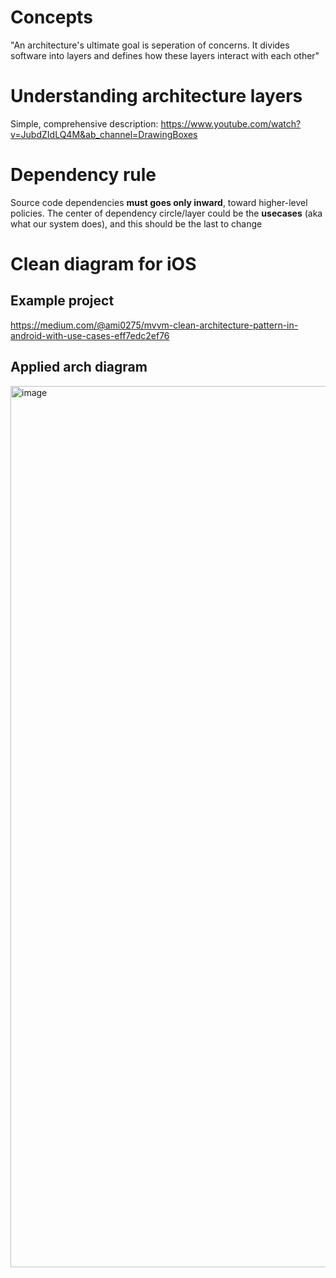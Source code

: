# Concepts
"An architecture's ultimate goal is seperation of concerns. 
It divides software into layers and defines how these layers interact with each other"

# Understanding architecture layers 
Simple, comprehensive description: https://www.youtube.com/watch?v=JubdZIdLQ4M&ab_channel=DrawingBoxes

# Dependency rule
Source code dependencies **must goes only inward**, toward higher-level policies.
The center of dependency circle/layer could be the **usecases** (aka what our system does), and this should be the last to change

# Clean diagram for iOS

## Example project
https://medium.com/@ami0275/mvvm-clean-architecture-pattern-in-android-with-use-cases-eff7edc2ef76

## Applied arch diagram 
<img width="1410" alt="image" src="https://github.com/hoangelec/Knowledge-consolidation/assets/9737526/e88e2908-50de-45a0-9b16-4ec9614f66e1">




